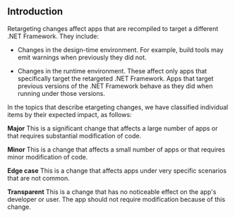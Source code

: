 ## Introduction
Retargeting changes affect apps that are recompiled to target a different .NET Framework. They include:

* Changes in the design-time environment. For example, build tools may emit warnings when previously they did not.

* Changes in the runtime environment. These affect only apps that specifically target the retargeted .NET Framework. Apps that target previous versions of the .NET Framework behave as they did when running under those versions.

In the topics that describe etargeting changes, we have classified individual items by their expected impact, as follows:

**Major**
This is a significant change that affects a large number of apps or that requires substantial modification of code.

**Minor**
This is a change that affects a small number of apps or that requires minor modification of code.

**Edge case**
This is a change that affects apps under very specific scenarios that are not common.

**Transparent**
This is a change that has no noticeable effect on the app's developer or user. The app should not require modification because of this change.
